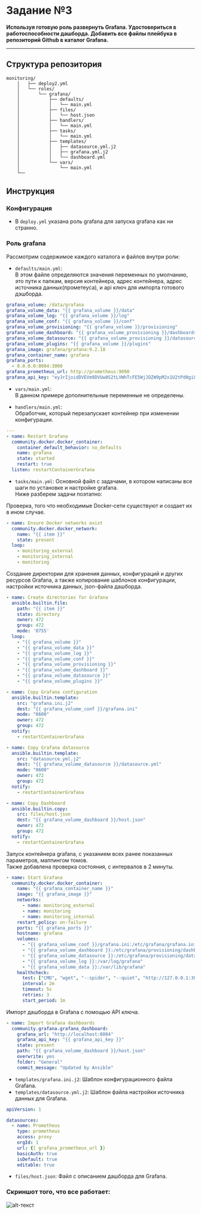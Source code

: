 # Задание №3

**Используя готовую роль развернуть Grafana. Удостовериться в работоспособности дашборда. Добавить все файлы плейбука в репозиторий Github в каталог Grafana.**

---

## Структура репозитория 
```
monitoring/
    │   ├── deploy2.yml
    │   └── roles/
    │       └── grafana/
    │           ├── defaults/ 
    │           │   └── main.yml
    │           ├── files/
    │           │   └── host.json
    │           ├── handlers/
    │           │   └── main.yml
    │           ├── tasks/
    │           │   └── main.yml
    │           ├── templates/
    │           │   ├── datasource.yml.j2
    │           │   ├── grafana.yml.j2
    │           │   └── dashboard.yml
    │           └── vars/
    │               └── main.yml
    └──
```
## Инструкция
### Конфигурация
* В `deploy.yml` указана роль grafana для запуска grafana как ни странно.

### Роль grafana
Рассмотрим содержимое каждого каталога и файлов внутри роли:
- `defaults/main.yml`:  
В этом файле определяются значения переменных по умолчанию, это пути к папкам, версия контейнера, адрес контейнера, адрес источника данных(прометеуса), и api ключ для импорта готового дэшборда.

```yaml
grafana_volume: /data/grafana
grafana_volume_data: "{{ grafana_volume }}/data"
grafana_volume_log: "{{ grafana_volume }}/log"
grafana_volume_conf: "{{ grafana_volume }}/conf"
grafana_volume_provisioning: "{{ grafana_volume }}/provisioning"
grafana_volume_dashboard: "{{ grafana_volume_provisioning }}/dashboards"
grafana_volume_datasource: "{{ grafana_volume_provisioning }}/datasource"
grafana_volume_plugins: "{{ grafana_volume }}/plugins"
grafana_image: grafana/grafana:9.2.18
grafana_container_name: grafana
grafana_ports:
  - 0.0.0.0:8084:3000
grafana_prometheus_url: http://prometheus:9090
grafana_api_key: "eyJrIjoidDVEVm9DVUw0S2tLVWhTcFE5WjJDZW9pM2x1U2tPd0giLCJuIjoiYXN1YWRtaW4iLCJpZCI6MX0="
```
- `vars/main.yml`:  
В данном примере дополнительные переменные не определены.

- `handlers/main.yml`:  
Обработчик, который перезапускает контейнер при изменении конфигурации.
``` yaml
---
- name: Restart Grafana
  community.docker.docker_container:
    container_default_behavior: no_defaults 
    name: grafana
    state: started
    restart: true
  listen: restartContainerGrafana
```

- `tasks/main.yml`:
Основной файл с задачами, в котором написаны все шаги по установке и настройке grafana.  
Ниже разберем задачи поэтапно:  

Проверка, того что необходимые Docker-сети существуют и создает их в ином случае.
``` yaml 
- name: Ensure Docker networks exist
  community.docker.docker_network:
    name: "{{ item }}"
    state: present
  loop:
    - monitoring_external
    - monitoring_internal
    - monitoring
```
Создание директории для хранения данных, конфигураций и других ресурсов Grafana, а также копирование шаблонов конфигурации, настройки источника данных, json-файла дашборда. 

``` yaml
- name: Create directories for Grafana
  ansible.builtin.file:
    path: "{{ item }}"
    state: directory
    owner: 472
    group: 472
    mode: '0755'
  loop:
    - "{{ grafana_volume }}"
    - "{{ grafana_volume_data }}"
    - "{{ grafana_volume_log }}"
    - "{{ grafana_volume_conf }}"
    - "{{ grafana_volume_provisioning }}"
    - "{{ grafana_volume_dashboard }}"
    - "{{ grafana_volume_datasource }}"
    - "{{ grafana_volume_plugins }}"

- name: Copy Grafana configuration
  ansible.builtin.template:
    src: "grafana.ini.j2"
    dest: "{{ grafana_volume_conf }}/grafana.ini"
    mode: "0600"
    owner: 472
    group: 472
  notify:
    - restartContainerGrafana

- name: Copy Grafana datasource
  ansible.builtin.template:
    src: "datasource.yml.j2"
    dest: "{{ grafana_volume_datasource }}/datasource.yml"
    mode: "0600"
    owner: 472
    group: 472
  notify:
    - restartContainerGrafana

- name: Copy Dashboard
  ansible.builtin.copy:
    src: files/host.json
    dest: "{{ grafana_volume_dashboard }}/host.json"
    owner: 472
    group: 472
  notify:
    - restartContainerGrafana
```
Запуск контейнера grafana, с указанием всех ранее показанных параметров, маппингом томов.  
Также добавлена проверка состояния, с интервалов в 2 минуты. 
``` yaml
- name: Start Grafana
  community.docker.docker_container:
    name: "{{ grafana_container_name }}"
    image: "{{ grafana_image }}"
    networks:
      - name: monitoring_external
      - name: monitoring
      - name: monitoring_internal
    restart_policy: on-failure
    ports: "{{ grafana_ports }}"
    hostname: grafana
    volumes:
      - "{{ grafana_volume_conf }}/grafana.ini:/etc/grafana/grafana.ini"
      - "{{ grafana_volume_dashboard }}:/etc/grafana/provisioning/dashboard"
      - "{{ grafana_volume_datasource }}:/etc/grafana/provisioning/datasource"
      - "{{ grafana_volume_log }}:/var/log/grafana"
      - "{{ grafana_volume_data }}:/var/lib/grafana"
    healthcheck:
      test: ["CMD", "wget", "--spider", "--quiet", "http://127.0.0.1:3000/healthz"]
      interval: 2m
      timeout: 5s
      retries: 3
      start_period: 1m
```
Импорт дашборда в Grafana с помощью API ключа.
``` yaml
- name: Import Grafana dashboards
  community.grafana.grafana_dashboard:
    grafana_url: "http://localhost:8084"
    grafana_api_key: "{{ grafana_api_key }}"
    state: present
    path: "{{ grafana_volume_dashboard }}/host.json"
    overwrite: yes
    folder: "General"  
    commit_message: "Updated by Ansible"
```

- `templates/grafana.ini.j2`: Шаблон конфигурационного файла Grafana.
- `templates/datasource.yml.j2`: Шаблон файла настройки источника данных для Grafana.

``` yaml 
apiVersion: 1

datasources:
  - name: Prometheus
    type: prometheus
    access: proxy
    orgId: 1
    url: {{ grafana_prometheus_url }}
    basicAuth: true
    isDefault: true
    editable: true
```
- `files/host.json`: Файл с описанием дашборда для Grafana.

### Скриншот того, что все работает: 
![alt-текст](https://snipboard.io/csVv3z.jpg "Скриншот рабочего дашборда")